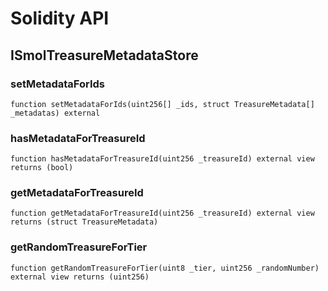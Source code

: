 # Solidity API

## ISmolTreasureMetadataStore

### setMetadataForIds

```solidity
function setMetadataForIds(uint256[] _ids, struct TreasureMetadata[] _metadatas) external
```

### hasMetadataForTreasureId

```solidity
function hasMetadataForTreasureId(uint256 _treasureId) external view returns (bool)
```

### getMetadataForTreasureId

```solidity
function getMetadataForTreasureId(uint256 _treasureId) external view returns (struct TreasureMetadata)
```

### getRandomTreasureForTier

```solidity
function getRandomTreasureForTier(uint8 _tier, uint256 _randomNumber) external view returns (uint256)
```

